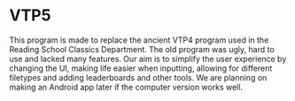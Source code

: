 VTP5
====

This program is made to replace the ancient VTP4 program used in the Reading School Classics Department. The old program was ugly, hard to use and lacked many features. Our aim is to simplify the user experience by changing the UI, making life easier when inputting, allowing for different filetypes and adding leaderboards and other tools. We are planning on making an Android app later if the computer version works well.
